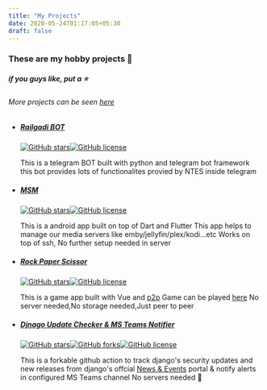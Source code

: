 ```yaml
---
title: "My Projects"
date: 2020-05-24T01:17:05+05:30
draft: false
---
```


### These are my hobby projects :clap:

##### if you guys like, put a :star:

###### More projects can be seen [here](https://github.com/prinzpiuz)

- ##### [Railgadi BOT](https://github.com/prinzpiuz/RailwayStatusBot)

  [![GitHub stars](https://img.shields.io/github/stars/prinzpiuz/RailwayStatusBot?style=flat-square)](https://github.com/prinzpiuz/RailwayStatusBot/stargazers)[![GitHub license](https://img.shields.io/github/license/prinzpiuz/RailwayStatusBot?style=flat-square)](https://github.com/prinzpiuz/RailwayStatusBot/blob/master/LICENSE)

  This is a telegram BOT built with python and telegram bot framework
   this bot provides lots of functionalites provied by NTES inside telegram

- ##### [MSM](https://github.com/prinzpiuz/MSM)

  [![GitHub stars](https://img.shields.io/github/stars/prinzpiuz/MSM?style=flat-square)](https://github.com/prinzpiuz/MSM/stargazers)[![GitHub license](https://img.shields.io/github/license/prinzpiuz/MSM?color=green&style=flat-square)](https://github.com/prinzpiuz/MSM/blob/master/LICENSE)

  This is a android app built on top of Dart and Flutter
  This app helps to manage our media servers like emby/jellyfin/plex/kodi...etc
  Works on top of ssh, No further setup needed in server

- ##### [Rock Paper Scissor](https://github.com/prinzpiuz/Stone-Paper-Scissor)

  [![GitHub stars](https://img.shields.io/github/stars/prinzpiuz/Stone-Paper-Scissor?style=flat-square)](https://github.com/prinzpiuz/Stone-Paper-Scissor/stargazers)[![GitHub license](https://img.shields.io/github/license/prinzpiuz/Stone-Paper-Scissor?color=blueviolet&style=flat-square)](https://github.com/prinzpiuz/Stone-Paper-Scissor/blob/master/LICENSE)

  This is a game app built with Vue and [p2p](https://github.com/subins2000/p2pt)
  Game can be played [here](https://silly-fermat-36c0e6.netlify.app/#/)
  No server needed,No storage needed,Just peer to peer

- ##### [Djnago Update Checker & MS Teams Notifier](https://github.com/prinzpiuz/django_update_checker)

  [![GitHub stars](https://img.shields.io/github/stars/prinzpiuz/django_update_checker)](https://github.com/prinzpiuz/django_update_checker/stargazers)[![GitHub forks](https://img.shields.io/github/forks/prinzpiuz/django_update_checker)](https://github.com/prinzpiuz/django_update_checker/network)[![GitHub license](https://img.shields.io/github/license/prinzpiuz/django_update_checker?color=black)](https://github.com/prinzpiuz/django_update_checker/blob/master/LICENSE)

  This is a forkable github action to track django's security updates and new releases from django's offcial [News & Events](https://www.djangoproject.com/weblog/) portal & notify alerts in configured MS Teams channel
  No servers needed 🤞

